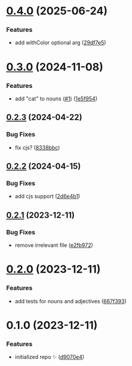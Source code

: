 # [0.4.0](https://github.com/FarazPatankar/name-gen/compare/0.3.0...0.4.0) (2025-06-24)

### Features

- add withColor optional arg ([29df7e5](https://github.com/FarazPatankar/name-gen/commit/29df7e5c6b96141823dfd90bdd17d7d10e39a7e7))

# [0.3.0](https://github.com/FarazPatankar/name-gen/compare/0.2.3...0.3.0) (2024-11-08)

### Features

- add "cat" to nouns ([#1](https://github.com/FarazPatankar/name-gen/issues/1)) ([1e5f954](https://github.com/FarazPatankar/name-gen/commit/1e5f9542fc06539af8a2f889289dfe8a3c5f383c))

## [0.2.3](https://github.com/FarazPatankar/name-gen/compare/0.2.2...0.2.3) (2024-04-22)

### Bug Fixes

- fix cjs? ([8338bbc](https://github.com/FarazPatankar/name-gen/commit/8338bbcf2626e4ccf6a34579417e346854c178df))

## [0.2.2](https://github.com/FarazPatankar/name-gen/compare/0.2.1...0.2.2) (2024-04-15)

### Bug Fixes

- add cjs support ([2d6e4b1](https://github.com/FarazPatankar/name-gen/commit/2d6e4b13f1d153344e4fc3a99b2e164faf216546))

## [0.2.1](https://github.com/FarazPatankar/name-gen/compare/0.2.0...0.2.1) (2023-12-11)

### Bug Fixes

- remove irrelevant file ([e2fb972](https://github.com/FarazPatankar/name-gen/commit/e2fb97211ba025d45aa605e128d0e8c399299833))

# [0.2.0](https://github.com/FarazPatankar/name-gen/compare/0.1.0...0.2.0) (2023-12-11)

### Features

- add tests for nouns and adjectives ([667f393](https://github.com/FarazPatankar/name-gen/commit/667f393ffaeb29ca90f6454cef098cdbb64cb33f))

# 0.1.0 (2023-12-11)

### Features

- initialized repo ✨ ([d9070e4](https://github.com/FarazPatankar/name-gen/commit/d9070e44f958d36f3f44b1c04eeccd1ccd79fc58))

